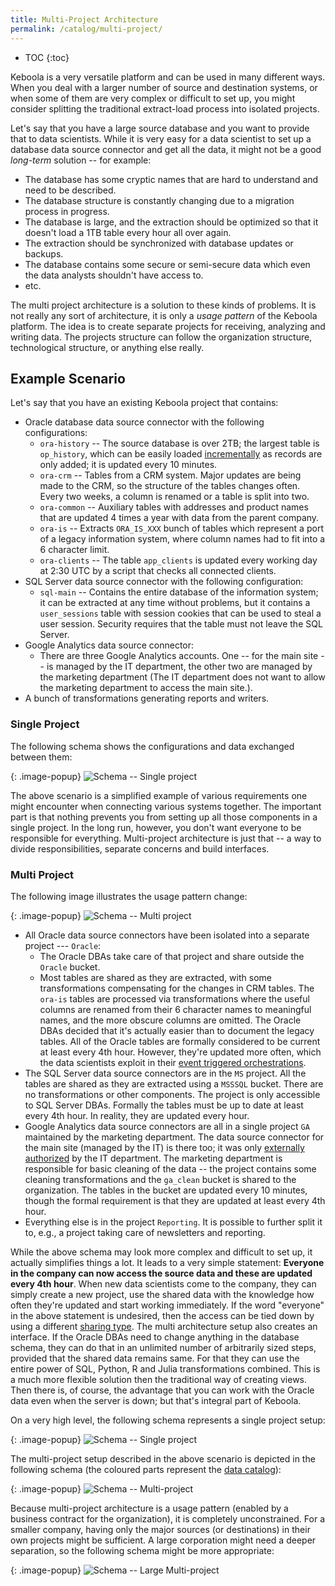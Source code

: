 ```yaml
---
title: Multi-Project Architecture
permalink: /catalog/multi-project/
---
```


* TOC
{:toc}

Keboola is a very versatile platform and can be used in many different ways. When you deal with a larger number of source 
and destination systems, or when some of them are very complex or difficult to set up, you might consider splitting the
traditional extract-load process into isolated projects.

Let's say that you have a large source database and you want to provide that to data scientists. While it is 
very easy for a data scientist to set up a database data source connector and get all the data, it might not be a good 
*long-term* solution -- for example: 
- The database has some cryptic names that are hard to understand and need to be described.
- The database structure is constantly changing due to a migration process in progress.
- The database is large, and the extraction should be optimized so that it doesn't load a 1TB table every hour all 
over again. 
- The extraction should be synchronized with database updates or backups.
- The database contains some secure or semi-secure data which even the data analysts shouldn't have access to.
- etc.

The multi project architecture is a solution to these kinds of problems. It is not really any sort of architecture, it is 
only a *usage pattern* of the Keboola platform. The idea is to create separate projects for receiving,
analyzing and writing data. The projects structure can follow the organization structure, technological structure, or
anything else really.

## Example Scenario
Let's say that you have an existing Keboola project that contains:

- Oracle database data source connector with the following configurations:
    - `ora-history` -- The source database is over 2TB; the largest table is `op_history`, which can be easily loaded [incrementally](/storage/tables/#incremental-loading) as records are only added; it is updated every 10 minutes.
    - `ora-crm` -- Tables from a CRM system. Major updates are being made to the CRM, so the structure of the tables changes often. Every two weeks, a column is renamed or a table is split into two.
    - `ora-common` -- Auxiliary tables with addresses and product names that are updated 4 times a year with data from the parent company.
    - `ora-is` -- Extracts `ORA_IS_XXX` bunch of tables which represent a port of a legacy information system, where column names had to fit into a 6 character limit.
    - `ora-clients` -- The table `app_clients` is updated every working day at 2:30 UTC by a script that checks all connected clients.
- SQL Server data source connector with the following configuration:
    - `sql-main` -- Contains the entire database of the information system; it can be extracted at any time without problems, but it contains a 
    `user_sessions` table with session cookies that can be used to steal a user session. Security requires that the table must not leave the SQL Server.
- Google Analytics data source connector:
    - There are three Google Analytics accounts. One -- for the main site -- is managed by the IT department, the other two are managed by the marketing department (The IT department does not want to allow the marketing department to access the main site.).
- A bunch of transformations generating reports and writers.

### Single Project
The following schema shows the configurations and data exchanged between them:

{: .image-popup}
![Schema -- Single project](/catalog/multi-project/multi-project-1.png)

The above scenario is a simplified example of various requirements one might encounter when connecting various systems together.
The important part is that nothing prevents you from setting up all those components in a single project. In the long run, however, 
you don't want everyone to be responsible for everything. Multi-project architecture is just that -- a way to divide 
responsibilities, separate concerns and build interfaces.

### Multi Project
The following image illustrates the usage pattern change:

{: .image-popup}
![Schema -- Multi project](/catalog/multi-project/multi-project-2.png)

- All Oracle data source connectors have been isolated into a separate project --- `Oracle`:
    - The Oracle DBAs take care of that project and share outside the `Oracle` bucket.
    - Most tables are shared as they are extracted, with some transformations compensating for the changes in CRM tables. The `ora-is` tables are 
    processed via transformations where the useful columns are renamed from their 6 character names to meaningful names, and the more obscure 
    columns are omitted. The Oracle DBAs decided that it's actually easier than to document the legacy tables. All of the Oracle tables are 
    formally considered to be current at least every 4th hour. However, they're updated more often, which the data scientists exploit in their 
    [event triggered orchestrations](/orchestrator/running/#event-trigger).
- The SQL Server data source connectors are in the `MS` project. All the tables are shared as they are extracted using a `MSSSQL` bucket. There are no 
transformations or other components. The project is only accessible to SQL Server DBAs. Formally the tables must be up to date at least 
every 4th hour. In reality, they are updated every hour.
- Google Analytics data source connectors are all in a single project `GA` maintained by the marketing department. The data source connector for the main site (managed by the IT) is there too; it was only [externally authorized](/components/#external-authorization) by the IT department. The marketing department is responsible for basic cleaning of the data -- the project contains some cleaning transformations and the `ga_clean` bucket is shared to the organization. The tables in the bucket are updated every 10 minutes, though the formal requirement is that they are updated at least every 4th hour.
- Everything else is in the project `Reporting`. It is possible to further split it to, e.g., a project taking care of newsletters and reporting.

While the above schema may look more complex and difficult to set up, it actually simplifies things a lot. It leads to a very simple
statement: **Everyone in the company can now access the source data and these are updated every 4th hour**. When new data scientists
come to the company, they can simply create a new project, use the shared data with the knowledge how often they're updated and start
working immediately. If the word "everyone" in the above statement is undesired, then the access can be tied down by using a different
[sharing type](/catalog/#sharing-types). The multi architecture setup also creates an interface. If the Oracle DBAs need to change 
anything in the database schema, they can do that in an unlimited number of arbitrarily sized steps, provided that the shared data 
remains same. For that they can use the entire power of SQL, Python, R and Julia transformations combined. This is a much more flexible 
solution then the traditional way of creating views. Then there is, of course, the advantage that you can work with the Oracle data 
even when the server is down; but that's integral part of Keboola.

On a very high level, the following schema represents a single project setup:

{: .image-popup}
![Schema -- Single project](/catalog/multi-project/schema-1.png)

The multi-project setup described in the above scenario is depicted in the following schema (the coloured parts represent the [data catalog](/catalog/)):

{: .image-popup}
![Schema -- Multi-project](/catalog/multi-project/schema-2.png)

Because multi-project architecture is a usage pattern (enabled by a business contract for the organization), 
it is completely unconstrained. For a smaller company, having only the major sources (or destinations) in their own projects 
might be sufficient. A large corporation might need a deeper separation, so the following schema might be more appropriate: 

{: .image-popup}
![Schema -- Large Multi-project](/catalog/multi-project/schema-3.png)
